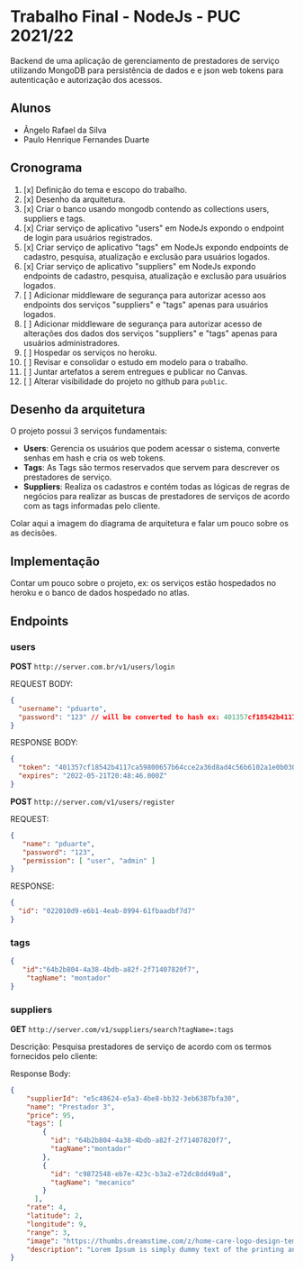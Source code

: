 # Trabalho Final - NodeJs - PUC 2021/22

Backend de uma aplicação de gerenciamento de prestadores de serviço utilizando MongoDB para persistência de dados e e json web tokens para autenticação e autorização dos acessos.

## Alunos

- Ângelo Rafael da Silva
- Paulo Henrique Fernandes Duarte

## Cronograma

1. [x] Definição do tema e escopo do trabalho.
1. [x] Desenho da arquitetura.
1. [x] Criar o banco usando mongodb contendo as collections users, suppliers e tags.
1. [x] Criar serviço de aplicativo "users" em NodeJs expondo o endpoint de login para usuários registrados.
1. [x] Criar serviço de aplicativo "tags" em NodeJs expondo endpoints de cadastro, pesquisa, atualização e exclusão para usuários logados.
1. [x] Criar serviço de aplicativo "suppliers" em NodeJs expondo endpoints de cadastro, pesquisa, atualização e exclusão para usuários logados.
1. [ ] Adicionar middleware de segurança para autorizar acesso aos endpoints dos serviços "suppliers" e "tags" apenas para usuários logados.
1. [ ] Adicionar middleware de segurança para autorizar acesso de alterações dos dados dos serviços "suppliers" e "tags" apenas para usuários administradores.
1. [ ] Hospedar os serviços no heroku.
1. [ ] Revisar e consolidar o estudo em modelo para o trabalho.
1. [ ] Juntar artefatos a serem entregues e publicar no Canvas.
1. [ ] Alterar visibilidade do projeto no github para `public`.

## Desenho da arquitetura

O projeto possui 3 serviços fundamentais:

- **Users**: Gerencia os usuários que podem acessar o sistema, converte senhas em hash e cria os web tokens.
- **Tags**: As Tags são termos reservados que servem para descrever os prestadores de serviço.
- **Suppliers**: Realiza os cadastros e contém todas as lógicas de regras de negócios para realizar as buscas de prestadores de serviços de acordo com as tags informadas pelo cliente.

Colar aqui a imagem do diagrama de arquitetura e falar um pouco sobre os as decisões.

## Implementação

Contar um pouco sobre o projeto, ex: os serviços estão hospedados no heroku e o banco de dados hospedado no atlas.

## Endpoints

### users

**POST** `http://server.com.br/v1/users/login`

REQUEST BODY:

``` json
{
  "username": "pduarte",
  "password": "123" // will be converted to hash ex: 401357cf18542b4117ca59800657b64cce2a36d8ad4c56b6102a1e0b03049e97
}
```

RESPONSE BODY:

``` json
{
  "token": "401357cf18542b4117ca59800657b64cce2a36d8ad4c56b6102a1e0b03049e97",
  "expires": "2022-05-21T20:48:46.000Z"
}
```

**POST** `http://server.com/v1/users/register`

REQUEST:

``` json
{
   "name": "pduarte",
   "password": "123",
   "permission": [ "user", "admin" ]
}
```

RESPONSE:

``` json
{
  "id": "022010d9-e6b1-4eab-8994-61fbaadbf7d7"
}
```

### tags

``` json
{
   "id":"64b2b804-4a38-4bdb-a82f-2f71407820f7",
    "tagName": "montador"
}
```

### suppliers

**GET** `http://server.com/v1/suppliers/search?tagName=:tags`

Descrição: Pesquisa prestadores de serviço de acordo com os termos fornecidos pelo cliente:

Response Body:

``` json
{
    "supplierId": "e5c48624-e5a3-4be8-bb32-3eb6387bfa30",
    "name": "Prestador 3",
    "price": 95,
    "tags": [
        {
          "id": "64b2b804-4a38-4bdb-a82f-2f71407820f7", 
          "tagName":"montador"
        }, 
        {
          "id": "c9872548-eb7e-423c-b3a2-e72dc8dd49a8", 
          "tagName": "mecanico"
        }
      ],
    "rate": 4,
    "latitude": 2,
    "longitude": 9,
    "range": 3,
    "image": "https://thumbs.dreamstime.com/z/home-care-logo-design-template-vector-icon-128771044.jpg",
    "description": "Lorem Ipsum is simply dummy text of the printing and typesetting industry. Lorem Ipsum has been the industry's standard dummy text ever since the           1500s, when an unknown printer took a galley of type and scrambled it to make a type specimen book. It has survived not only five centuries, but also the leap         into electronic typesetting, remaining essentially unchanged."
}
```
